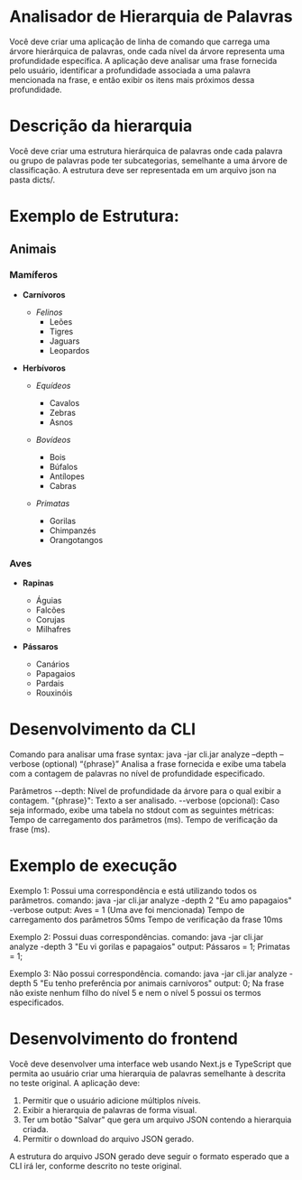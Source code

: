 # Analisador de Hierarquia de Palavras
Você deve criar uma aplicação de linha de comando que carrega uma árvore hierárquica de
palavras, onde cada nível da árvore representa uma profundidade específica. A aplicação
deve analisar uma frase fornecida pelo usuário, identificar a profundidade associada a uma
palavra mencionada na frase, e então exibir os itens mais próximos dessa profundidade.

# Descrição da hierarquia
Você deve criar uma estrutura hierárquica de palavras onde cada palavra ou grupo de
palavras pode ter subcategorias, semelhante a uma árvore de classificação. A estrutura
deve ser representada em um arquivo json na pasta dicts/.

# Exemplo de Estrutura:
## Animais

### Mamíferos

- **Carnívoros**
  - *Felinos*
    - Leões
    - Tigres
    - Jaguars
    - Leopardos

- **Herbívoros**
  - *Equídeos*
    - Cavalos
    - Zebras
    - Asnos

  - *Bovídeos*
    - Bois
    - Búfalos
    - Antílopes
    - Cabras

  - *Primatas*
    - Gorilas
    - Chimpanzés
    - Orangotangos

### Aves

- **Rapinas**
  - Águias
  - Falcões
  - Corujas
  - Milhafres

- **Pássaros**
  - Canários
  - Papagaios
  - Pardais
  - Rouxinóis

# Desenvolvimento da CLI
Comando para analisar uma frase
syntax: java -jar cli.jar analyze –depth <n> –verbose (optional) “{phrase}”
Analisa a frase fornecida e exibe uma tabela com a contagem de palavras no nível de
profundidade especificado.

Parâmetros
--depth: Nível de profundidade da árvore para o qual exibir a contagem.
"{phrase}": Texto a ser analisado.
--verbose (opcional): Caso seja informado, exibe uma tabela no stdout com as seguintes métricas:
Tempo de carregamento dos parâmetros (ms).
Tempo de verificação da frase (ms).
    
# Exemplo de execução
Exemplo 1: Possui uma correspondência e está utilizando todos os parâmetros.
comando: java -jar cli.jar analyze -depth 2 "Eu amo papagaios" -verbose
output: Aves = 1 (Uma ave foi mencionada)
Tempo de carregamento dos parâmetros 50ms
Tempo de verificação da frase 10ms

Exemplo 2: Possui duas correspondências.
comando: java -jar cli.jar analyze -depth 3 "Eu vi gorilas e papagaios"
output: Pássaros = 1; Primatas = 1;

Exemplo 3: Não possui correspondência.
comando: java -jar cli.jar analyze -depth 5 "Eu tenho preferência por animais carnívoros"
output: 0;
Na frase não existe nenhum filho do nível 5 e nem o nível 5 possui os termos especificados.

# Desenvolvimento do frontend
Você deve desenvolver uma interface web usando Next.js e TypeScript que permita ao
usuário criar uma hierarquia de palavras semelhante à descrita no teste original. A aplicação
deve:
  1. Permitir que o usuário adicione múltiplos níveis.
  2. Exibir a hierarquia de palavras de forma visual.
  3. Ter um botão "Salvar" que gera um arquivo JSON contendo a hierarquia criada.
  4. Permitir o download do arquivo JSON gerado.

A estrutura do arquivo JSON gerado deve seguir o formato esperado que a CLI irá ler,
conforme descrito no teste original.
